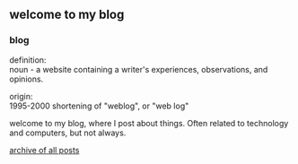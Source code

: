 ## welcome to my blog

### blog

definition:\
noun - a website containing a writer's experiences, observations, and opinions.

origin:\
1995-2000 shortening of "weblog", or "web log"


welcome to my blog, where I post about things. Often related to technology and computers, but not always.

[archive of all posts](https://e-shrdlu.github.io/archive)
